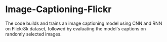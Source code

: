 # Image-Captioning-Flickr
 The code builds and trains an image captioning model using CNN and RNN on Flickr8k dataset, followed by evaluating the model's captions on randomly selected images.
